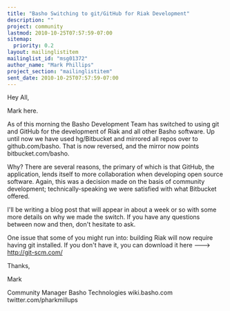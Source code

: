```yaml
---
title: "Basho Switching to git/GitHub for Riak Development"
description: ""
project: community
lastmod: 2010-10-25T07:57:59-07:00
sitemap:
  priority: 0.2
layout: mailinglistitem
mailinglist_id: "msg01372"
author_name: "Mark Phillips"
project_section: "mailinglistitem"
sent_date: 2010-10-25T07:57:59-07:00
---
```



Hey All,

Mark here.

As of this morning the Basho Development Team has switched to using
git and GitHub for the development of Riak and all other Basho
software. Up until now we have used hg/Bitbucket and mirrored all
repos over to github.com/basho. That is now reversed, and the mirror
now points bitbucket.com/basho.

Why? There are several reasons, the primary of which is that GitHub,
the application, lends itself to more collaboration when developing
open source software. Again, this was a decision made on the basis of
community development; technically-speaking we were satisfied with
what Bitbucket offered.

I'll be writing a blog post that will appear in about a week or so
with some more details on why we made the switch. If you have any
questions between now and then, don't hesitate to ask.

One issue that some of you might run into: building Riak will now
require having git installed. If you don't have it, you can download
it here ---&gt; http://git-scm.com/

Thanks,

Mark

Community Manager
Basho Technologies
wiki.basho.com
twitter.com/pharkmillups


